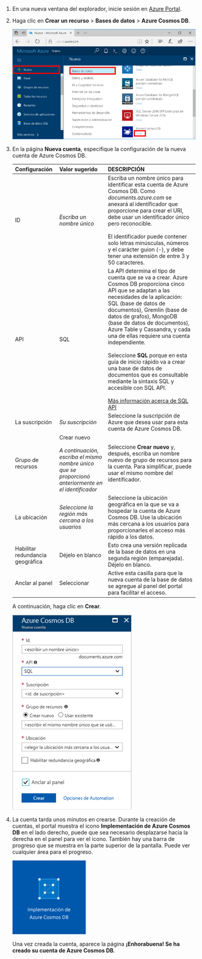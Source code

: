 1. En una nueva ventana del explorador, inicie sesión en [Azure Portal](https://portal.azure.com/).
2. Haga clic en **Crear un recurso** > **Bases de datos** > **Azure Cosmos DB**.
   
   ![El panel de las bases de datos de Azure Portal](./media/cosmos-db-create-dbaccount/create-nosql-db-databases-json-tutorial-1.png)

3. En la página **Nueva cuenta**, especifique la configuración de la nueva cuenta de Azure Cosmos DB. 
 
    Configuración|Valor sugerido|DESCRIPCIÓN
    ---|---|---
    ID|*Escriba un nombre único*|Escriba un nombre único para identificar esta cuenta de Azure Cosmos DB. Como *documents.azure.com* se anexará al identificador que proporcione para crear el URI, debe usar un identificador único pero reconocible.<br><br>El identificador puede contener solo letras minúsculas, números y el carácter guion (-), y debe tener una extensión de entre 3 y 50 caracteres.
    API|SQL|La API determina el tipo de cuenta que se va a crear. Azure Cosmos DB proporciona cinco API que se adaptan a las necesidades de la aplicación: SQL (base de datos de documentos), Gremlin (base de datos de grafos), MongoDB (base de datos de documentos), Azure Table y Cassandra, y cada una de ellas requiere una cuenta independiente. <br><br>Seleccione **SQL** porque en esta guía de inicio rápido va a crear una base de datos de documentos que es consultable mediante la sintaxis SQL y accesible con SQL API.<br><br>[Más información acerca de SQL API](../articles/cosmos-db/documentdb-introduction.md)|
    La suscripción|*Su suscripción*|Seleccione la suscripción de Azure que desea usar para esta cuenta de Azure Cosmos DB. 
    Grupo de recursos|Crear nuevo<br><br>*A continuación, escriba el mismo nombre único que se proporcionó anteriormente en el identificador*|Seleccione **Crear nuevo** y, después, escriba un nombre nuevo de grupo de recursos para la cuenta. Para simplificar, puede usar el mismo nombre del identificador. 
    La ubicación|*Seleccione la región más cercana a los usuarios*|Seleccione la ubicación geográfica en la que se va a hospedar la cuenta de Azure Cosmos DB. Use la ubicación más cercana a los usuarios para proporcionarles el acceso más rápido a los datos.
    Habilitar redundancia geográfica| Déjelo en blanco | Esto crea una versión replicada de la base de datos en una segunda región (emparejada). Déjelo en blanco.  
    Anclar al panel | Seleccionar | Active esta casilla para que la nueva cuenta de la base de datos se agregue al panel del portal para facilitar el acceso.

    A continuación, haga clic en **Crear**.

    ![Página de la nueva cuenta de Azure Cosmos DB](./media/cosmos-db-create-dbaccount/create-nosql-db-databases-json-tutorial-2.png)

4. La cuenta tarda unos minutos en crearse. Durante la creación de cuentas, el portal muestra el icono **Implementación de Azure Cosmos DB** en el lado derecho, puede que sea necesario desplazarse hacia la derecha en el panel para ver el icono. También hay una barra de progreso que se muestra en la parte superior de la pantalla. Puede ver cualquier área para el progreso. 

    ![El panel de las notificaciones de Azure Portal](./media/cosmos-db-create-dbaccount/deploying-cosmos-db.png)

    Una vez creada la cuenta, aparece la página **¡Enhorabuena! Se ha creado su cuenta de Azure Cosmos DB**. 

